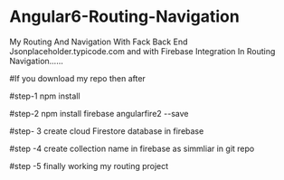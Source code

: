 # Angular6-Routing-Navigation
My Routing And Navigation With Fack Back End Jsonplaceholder.typicode.com and with Firebase Integration In Routing Navigation......

#If you download my repo then after

#step-1 npm install

#step-2 npm install firebase angularfire2 --save

#step- 3 create cloud Firestore database in firebase 

#step -4 create collection name in firebase as simmliar  in git repo 

#step -5 finally working my routing project
